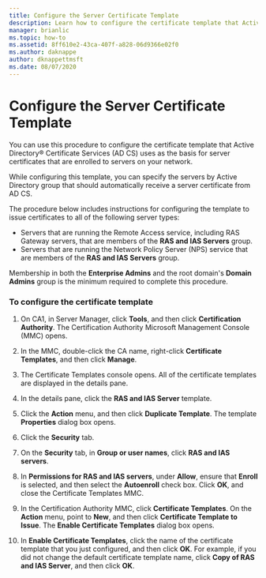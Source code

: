```yaml
---
title: Configure the Server Certificate Template
description: Learn how to configure the certificate template that Active Directory Certificate Services uses as the basis for server certificates that are enrolled to servers on your network.
manager: brianlic
ms.topic: how-to
ms.assetid: 8ff610e2-43ca-407f-a828-06d9366e02f0
ms.author: daknappe
author: dknappettmsft
ms.date: 08/07/2020
---
```

# Configure the Server Certificate Template

You can use this procedure to configure the certificate template that Active Directory&reg; Certificate Services (AD CS) uses as the basis for server certificates that are enrolled to servers on your network.

While configuring this template, you can specify the servers by Active Directory group that should automatically receive a server certificate from AD CS.

The procedure below includes instructions for configuring the template to issue certificates to all of the following server types:

- Servers that are running the Remote Access service, including RAS Gateway servers, that are members of the **RAS and IAS Servers** group.
- Servers that are running the Network Policy Server (NPS) service that are members of the **RAS and IAS Servers** group.

Membership in both the **Enterprise Admins** and the root domain's **Domain Admins** group is the minimum required to complete this procedure.

### To configure the certificate template

1.  On CA1, in Server Manager, click **Tools**, and then click **Certification Authority**. The Certification Authority Microsoft Management Console (MMC) opens.

2.  In the MMC, double-click the CA name, right-click **Certificate Templates**, and then click **Manage**.

3.  The Certificate Templates console opens. All of the certificate templates are displayed in the details pane.

4.  In the details pane, click the **RAS and IAS Server** template.

5.  Click the **Action** menu, and then click **Duplicate Template**. The template **Properties** dialog box opens.

6.  Click the **Security** tab.

7.  On the **Security** tab, in **Group or user names**, click **RAS and IAS servers**.

8.  In **Permissions for RAS and IAS servers**, under **Allow**, ensure that **Enroll** is selected, and then select the **Autoenroll** check box. Click **OK**, and close the Certificate Templates MMC.

9.  In the Certification Authority MMC, click **Certificate Templates**. On the **Action** menu, point to **New**, and then click **Certificate Template to Issue**. The **Enable Certificate Templates** dialog box opens.

10. In **Enable Certificate Templates**, click the name of the certificate template that you just configured, and then click **OK**. For example, if you did not change the default certificate template name, click **Copy of RAS and IAS Server**, and then click **OK**.



